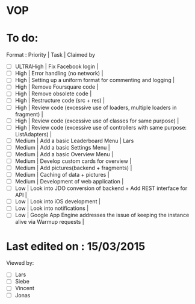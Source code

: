 VOP
===
# To do:
Format : Priority | Task | Claimed by
- [ ] ULTRAHigh | Fix Facebook login | 
- [ ] High | Error handling (no network) | 
- [ ] High | Setting up a uniform format for commenting and logging | 
- [ ] High | Remove Foursquare code | 
- [ ] High | Remove obsolete code |
- [ ] High | Restructure code (src + res)  |
- [ ] High | Review code (excessive use of loaders, multiple loaders in fragment) |
- [ ] High | Review code (excessive use of classes for same purpose) |
- [ ] High | Review code (excessive use of controllers with same purpose: ListAdapters) |
- [ ] Medium | Add a basic Leaderboard Menu | Lars
- [ ] Medium | Add a basic Settings Menu | 
- [ ] Medium | Add a basic Overview Menu | 
- [ ] Medium | Develop custom cards for overview | 
- [ ] Medium | Add pictures(backend + fragments) | 
- [ ] Medium | Caching of data + pictures | 
- [ ] Medium | Development of web application | 
- [ ] Low | Look into JDO conversion of backend + Add REST interface for API | 
- [ ] Low | Look into iOS development | 
- [ ] Low | Look into notifications | 
- [ ] Low | Google App Engine addresses the issue of keeping the instance alive via Warmup requests |

# Last edited on : 15/03/2015
Viewed by: 
- [ ] Lars
- [ ] Siebe
- [ ] Vincent
- [ ] Jonas
